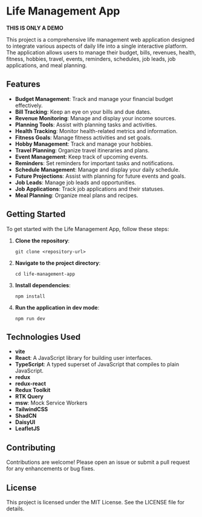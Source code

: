 # Life Management App

**THIS IS ONLY A DEMO**

This project is a comprehensive life management web application designed to integrate various aspects of daily life into a single interactive platform. The application allows users to manage their budget, bills, revenues, health, fitness, hobbies, travel, events, reminders, schedules, job leads, job applications, and meal planning.

## Features

- **Budget Management**: Track and manage your financial budget effectively.
- **Bill Tracking**: Keep an eye on your bills and due dates.
- **Revenue Monitoring**: Manage and display your income sources.
- **Planning Tools**: Assist with planning tasks and activities.
- **Health Tracking**: Monitor health-related metrics and information.
- **Fitness Goals**: Manage fitness activities and set goals.
- **Hobby Management**: Track and manage your hobbies.
- **Travel Planning**: Organize travel itineraries and plans.
- **Event Management**: Keep track of upcoming events.
- **Reminders**: Set reminders for important tasks and notifications.
- **Schedule Management**: Manage and display your daily schedule.
- **Future Projections**: Assist with planning for future events and goals.
- **Job Leads**: Manage job leads and opportunities.
- **Job Applications**: Track job applications and their statuses.
- **Meal Planning**: Organize meal plans and recipes.

## Getting Started

To get started with the Life Management App, follow these steps:

1. **Clone the repository**:
   ```
   git clone <repository-url>
   ```

2. **Navigate to the project directory**:
   ```
   cd life-management-app
   ```

3. **Install dependencies**:
   ```
   npm install
   ```

4. **Run the application in dev mode**:
   ```
   npm run dev
   ```

## Technologies Used

- **vite**
- **React**: A JavaScript library for building user interfaces.
- **TypeScript**: A typed superset of JavaScript that compiles to plain JavaScript.
- **redux**
- **redux-react**
- **Redux Toolkit**
- **RTK Query**
- **msw**: Mock Service Workers
- **TailwindCSS**
- **ShadCN**
- **DaisyUI**
- **LeafletJS**


## Contributing

Contributions are welcome! Please open an issue or submit a pull request for any enhancements or bug fixes.

## License

This project is licensed under the MIT License. See the LICENSE file for details.